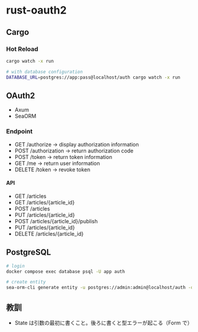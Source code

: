 # rust-oauth2

## Cargo

### Hot Reload

```bash
cargo watch -x run

# with database configuration
DATABASE_URL=postgres://app:pass@localhost/auth cargo watch -x run
```

## OAuth2

- Axum
- SeaORM

### Endpoint

- GET /authorize -> display authorization information
- POST /authorization -> return authorization code
- POST /token -> return token information
- GET /me -> return user information
- DELETE /token -> revoke token

#### API

- GET /articles
- GET /articles/{article_id}
- POST /articles
- PUT  /articles/{article_id}
- POST /articles/{article_id}/publish
- PUT  /articles/{article_id}
- DELETE /articles/{article_id}

## PostgreSQL

```zsh
# login
docker compose exec database psql -U app auth

# create entity
sea-orm-cli generate entity -u postgres://admin:admin@localhost/auth -o src/entity
```

## 教訓

- State は引数の最初に書くこと。後ろに書くと型エラーが起こる（Form で）
